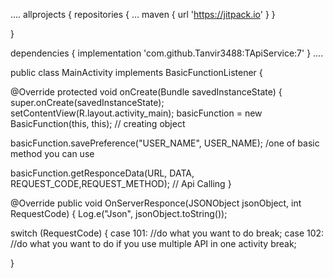 ....
allprojects {
repositories {
... maven { url 'https://jitpack.io' }
}

}

dependencies {
implementation 'com.github.Tanvir3488:TApiService:7'
}
....

public class MainActivity implements BasicFunctionListener {

@Override
protected void onCreate(Bundle savedInstanceState) {
super.onCreate(savedInstanceState); setContentView(R.layout.activity_main);
basicFunction = new BasicFunction(this, this); // creating object

basicFunction.savePreference("USER_NAME", USER_NAME); /one of basic method you can use

basicFunction.getResponceData(URL, DATA, REQUEST_CODE,REQUEST_METHOD); // Api Calling
}

@Override
public void OnServerResponce(JSONObject jsonObject, int RequestCode) {
Log.e("Json", jsonObject.toString());

switch (RequestCode) {
case 101:
//do what you want to do
break;
case 102:
//do what you want to do if you use multiple API in one activity break;

}
